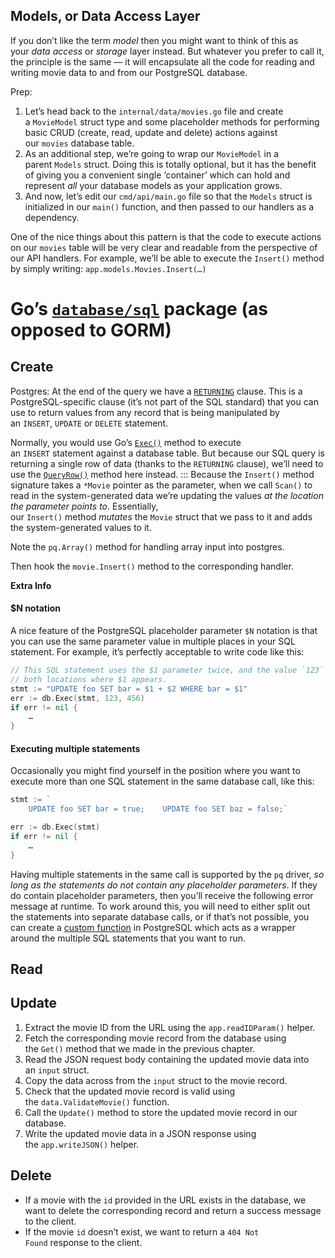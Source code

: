 ## Models, or Data Access Layer
If you don’t like the term _model_ then you might want to think of this as your _data access_ or _storage_ layer instead. But whatever you prefer to call it, the principle is the same — it will encapsulate all the code for reading and writing movie data to and from our PostgreSQL database.

Prep:
1. Let’s head back to the `internal/data/movies.go` file and create a `MovieModel` struct type and some placeholder methods for performing basic CRUD (create, read, update and delete) actions against our `movies` database table.
2. As an additional step, we’re going to wrap our `MovieModel` in a parent `Models` struct. Doing this is totally optional, but it has the benefit of giving you a convenient single ‘container’ which can hold and represent _all_ your database models as your application grows.
3. And now, let’s edit our `cmd/api/main.go` file so that the `Models` struct is initialized in our `main()` function, and then passed to our handlers as a dependency.


One of the nice things about this pattern is that the code to execute actions on our `movies` table will be very clear and readable from the perspective of our API handlers. For example, we’ll be able to execute the `Insert()` method by simply writing:
`app.models.Movies.Insert(…)`

# Go’s [`database/sql`](https://golang.org/pkg/database/sql/) package (as opposed to GORM)
## Create

Postgres: At the end of the query we have a [`RETURNING`](https://www.postgresql.org/docs/current/dml-returning.html) clause. This is a PostgreSQL-specific clause (it’s not part of the SQL standard) that you can use to return values from any record that is being manipulated by an `INSERT`, `UPDATE` or `DELETE` statement.

Normally, you would use Go’s [`Exec()`](https://golang.org/pkg/database/sql/#DB.Exec) method to execute an `INSERT` statement against a database table. But because our SQL query is returning a single row of data (thanks to the `RETURNING` clause), we’ll need to use the [`QueryRow()`](https://golang.org/pkg/database/sql/#DB.QueryRow) method here instead.
:::
Because the `Insert()` method signature takes a `*Movie` pointer as the parameter, when we call `Scan()` to read in the system-generated data we’re updating the values _at the location the parameter points to_. Essentially, our `Insert()` method _mutates_ the `Movie` struct that we pass to it and adds the system-generated values to it.

Note the `pq.Array()` method for handling array input into postgres.

Then hook the `movie.Insert()` method to the corresponding handler. 

**Extra Info**
#### $N notation
A nice feature of the PostgreSQL placeholder parameter `$N` notation is that you can use the same parameter value in multiple places in your SQL statement. For example, it’s perfectly acceptable to write code like this:
``` go
// This SQL statement uses the $1 parameter twice, and the value `123` will be used in 
// both locations where $1 appears.
stmt := "UPDATE foo SET bar = $1 + $2 WHERE bar = $1"
err := db.Exec(stmt, 123, 456)
if err != nil {
    …
}
```
#### Executing multiple statements
Occasionally you might find yourself in the position where you want to execute more than one SQL statement in the same database call, like this:
```go
stmt := `
    UPDATE foo SET bar = true;    UPDATE foo SET baz = false;`

err := db.Exec(stmt)
if err != nil {
    …
}
```

Having multiple statements in the same call is supported by the `pq` driver, _so long as the statements do not contain any placeholder parameters_. If they do contain placeholder parameters, then you’ll receive the following error message at runtime.
To work around this, you will need to either split out the statements into separate database calls, or if that’s not possible, you can create a [custom function](https://www.postgresql.org/docs/current/xfunc-sql.html) in PostgreSQL which acts as a wrapper around the multiple SQL statements that you want to run.
## Read


## Update
1. Extract the movie ID from the URL using the `app.readIDParam()` helper.
2. Fetch the corresponding movie record from the database using the `Get()` method that we made in the previous chapter.
3. Read the JSON request body containing the updated movie data into an `input` struct.
4. Copy the data across from the `input` struct to the movie record.
5. Check that the updated movie record is valid using the `data.ValidateMovie()` function.
6. Call the `Update()` method to store the updated movie record in our database.
7. Write the updated movie data in a JSON response using the `app.writeJSON()` helper.
## Delete
- If a movie with the `id` provided in the URL exists in the database, we want to delete the corresponding record and return a success message to the client.
- If the movie `id` doesn’t exist, we want to return a `404 Not Found` response to the client.